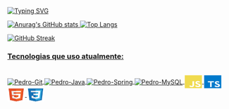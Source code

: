<a href="https://git.io/typing-svg"><img src="https://readme-typing-svg.demolab.com?font=Fira+Code&duration=5500&pause=1000&color=00FF85&width=435&lines=Ol%C3%A1%2C+seja+bem+vindo+ao+meu+GitHub;+Hello%2C+welcome+to+my+GitHub" alt="Typing SVG" />


![Anurag's GitHub stats](https://github-readme-stats.vercel.app/api?username=PedroKarasudani&show_icons=true&theme=blue-green&hide_border=true)
![Top Langs](https://github-readme-stats.vercel.app/api/top-langs/?username=PedroKarasudani&layout=compact&theme=blue-green&hide_border=true)

![GitHub Streak](https://streak-stats.demolab.com?user=PedroKarasudani&theme=blue-green&date_format=j%20M%5B%20Y%5D&hide_border=true&card_width=763)

### Tecnologias que uso atualmente:
<div style="display: inline_block"><br>
  <img align="center" alt="Pedro-Git" height="40" width="40" src="https://cdn.jsdelivr.net/gh/devicons/devicon/icons/git/git-original.svg">          
  <img align="center" alt="Pedro-Java" height="40" width="40" src="https://cdn.jsdelivr.net/gh/devicons/devicon/icons/java/java-original-wordmark.svg">  
  <img align="center" alt="Pedro-Spring" height="40" width="40" src="https://cdn.jsdelivr.net/gh/devicons/devicon/icons/spring/spring-original-wordmark.svg"> 
  <img align="center" alt="Pedro-MySQL" height="40" width="40" src="https://cdn.jsdelivr.net/gh/devicons/devicon/icons/mysql/mysql-original-wordmark.svg" />
  <img align="center" alt="Pedro-Js" height="30" width="40" src="https://raw.githubusercontent.com/devicons/devicon/master/icons/javascript/javascript-plain.svg">
  <img align="center" alt="Pedro-Ts" height="30" width="40" src="https://raw.githubusercontent.com/devicons/devicon/master/icons/typescript/typescript-plain.svg">
  <img align="center" alt="Pedro-HTML" height="30" width="40" src="https://raw.githubusercontent.com/devicons/devicon/master/icons/html5/html5-original.svg">
  <img align="center" alt="Pedro-CSS" height="30" width="40" src="https://raw.githubusercontent.com/devicons/devicon/master/icons/css3/css3-original.svg">

   
</div>
